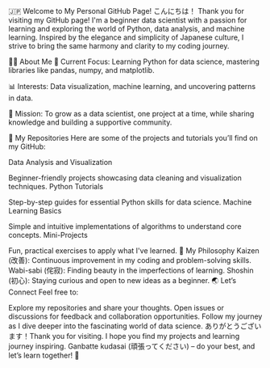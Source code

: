 
🇯🇵 Welcome to My Personal GitHub Page!
こんにちは！ Thank you for visiting my GitHub page! I'm a beginner data scientist with a passion for learning and exploring the world of Python, data analysis, and machine learning. Inspired by the elegance and simplicity of Japanese culture, I strive to bring the same harmony and clarity to my coding journey.

👨‍💻 About Me
🌟 Current Focus:
Learning Python for data science, mastering libraries like pandas, numpy, and matplotlib.

📊 Interests:
Data visualization, machine learning, and uncovering patterns in data.

🚀 Mission:
To grow as a data scientist, one project at a time, while sharing knowledge and building a supportive community.

📂 My Repositories
Here are some of the projects and tutorials you’ll find on my GitHub:

Data Analysis and Visualization

Beginner-friendly projects showcasing data cleaning and visualization techniques.
Python Tutorials

Step-by-step guides for essential Python skills for data science.
Machine Learning Basics

Simple and intuitive implementations of algorithms to understand core concepts.
Mini-Projects

Fun, practical exercises to apply what I've learned.
🌸 My Philosophy
Kaizen (改善): Continuous improvement in my coding and problem-solving skills.
Wabi-sabi (侘寂): Finding beauty in the imperfections of learning.
Shoshin (初心): Staying curious and open to new ideas as a beginner.
🌏 Let’s Connect
Feel free to:

Explore my repositories and share your thoughts.
Open issues or discussions for feedback and collaboration opportunities.
Follow my journey as I dive deeper into the fascinating world of data science.
ありがとうございます！Thank you for visiting. I hope you find my projects and learning journey inspiring. Ganbatte kudasai (頑張ってください) – do your best, and let’s learn together! 🚀
